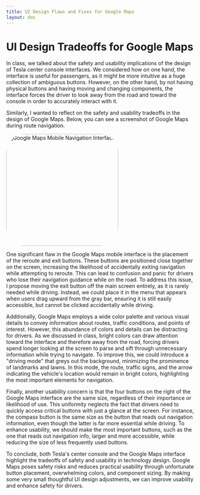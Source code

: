 ```yaml
---
title: UI Design Flaws and Fixes for Google Maps
layout: doc
---
```


# UI Design Tradeoffs for Google Maps

In class, we talked about the safety and usability implications of the design of Tesla center console interfaces. We considered how on one hand, the interface is useful for passengers, as it might be more intuitive as a huge collection of ambiguous buttons. However, on the other hand, by not having physical buttons and having moving and changing components, the interface forces the driver to look away from the road and toward the console in order to accurately interact with it.

Similarly, I wanted to reflect on the safety and usability tradeoffs in the design of Google Maps. Below, you can see a screenshot of Google Maps during route navigation. 

<img src="/images/googleMaps.png" alt="Google Maps Mobile Navigation Interface" style="border-radius: 48px; width: 300px; height: auto;">


One significant flaw in the Google Maps mobile interface is the placement of the reroute and exit buttons. These buttons are positioned close together on the screen, increasing the likelihood of accidentally exiting navigation while attempting to reroute. This can lead to confusion and panic for drivers who lose their navigation guidance while on the road. To address this issue, I propose moving the exit button off the main screen entirely, as it is rarely needed while driving. Instead, we could place it in the menu that appears when users drag upward from the gray bar, ensuring it is still easily accessible, but cannot be clicked accidentally while driving.

Additionally, Google Maps employs a wide color palette and various visual details to convey information about routes, traffic conditions, and points of interest. However, this abundance of colors and details can be distracting for drivers. As we discussed in class, bright colors can draw attention toward the interface and therefore away from the road, forcing drivers spend longer looking at the screen to parse and sift through unnecessary information while trying to navigate. To improve this, we could introduce a "driving mode" that greys out the background, minimizing the prominence of landmarks and lawns. In this mode, the route, traffic signs, and the arrow indicating the vehicle's location would remain in bright colors, highlighting the most important elements for navigation.

Finally, another usability concern is that the four buttons on the right of the Google Maps interface are the same size, regardless of their importance or likelihood of use. This uniformity neglects the fact that drivers need to quickly access critical buttons with just a glance at the screen. For instance, the compass button is the same size as the button that reads out navigation information, even though the latter is far more essential while driving. To enhance usability, we should make the most important buttons, such as the one that reads out navigation info, larger and more accessible, while reducing the size of less frequently used buttons.

To conclude, both Tesla's center console and the Google Maps interface highlight the tradeoffs of safety and usability in technology design. Google Maps poses safety risks and reduces practical usability through unfortunate button placement, overwhelming colors, and component sizing. By making some very small thoughtful UI design adjustments, we can improve usability and enhance safety for drivers.

